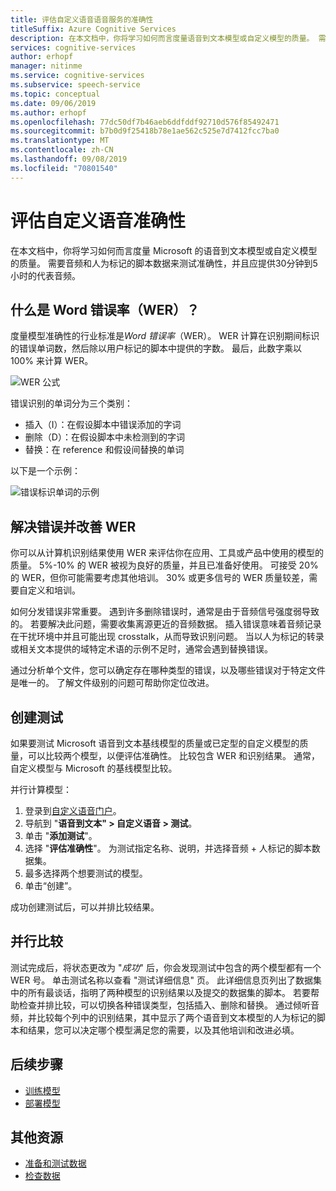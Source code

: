 ```yaml
---
title: 评估自定义语音语音服务的准确性
titleSuffix: Azure Cognitive Services
description: 在本文档中，你将学习如何而言度量语音到文本模型或自定义模型的质量。 需要音频和人为标记的脚本数据来测试准确性，并且应提供30分钟到5小时的代表音频。
services: cognitive-services
author: erhopf
manager: nitinme
ms.service: cognitive-services
ms.subservice: speech-service
ms.topic: conceptual
ms.date: 09/06/2019
ms.author: erhopf
ms.openlocfilehash: 77dc50df7b46aeb6ddfddf92710d576f85492471
ms.sourcegitcommit: b7b0d9f25418b78e1ae562c525e7d7412fcc7ba0
ms.translationtype: MT
ms.contentlocale: zh-CN
ms.lasthandoff: 09/08/2019
ms.locfileid: "70801540"
---
```

# <a name="evaluate-custom-speech-accuracy"></a>评估自定义语音准确性

在本文档中，你将学习如何而言度量 Microsoft 的语音到文本模型或自定义模型的质量。 需要音频和人为标记的脚本数据来测试准确性，并且应提供30分钟到5小时的代表音频。

## <a name="what-is-word-error-rate-wer"></a>什么是 Word 错误率（WER）？

度量模型准确性的行业标准是*Word 错误率*（WER）。 WER 计算在识别期间标识的错误单词数，然后除以用户标记的脚本中提供的字数。 最后，此数字乘以 100% 来计算 WER。

![WER 公式](./media/custom-speech/custom-speech-wer-formula.png)

错误识别的单词分为三个类别：

* 插入（I）：在假设脚本中错误添加的字词
* 删除（D）：在假设脚本中未检测到的字词
* 替换：在 reference 和假设间替换的单词

以下是一个示例：

![错误标识单词的示例](./media/custom-speech/custom-speech-dis-words.png)

## <a name="resolve-errors-and-improve-wer"></a>解决错误并改善 WER

你可以从计算机识别结果使用 WER 来评估你在应用、工具或产品中使用的模型的质量。 5%-10% 的 WER 被视为良好的质量，并且已准备好使用。 可接受 20% 的 WER，但你可能需要考虑其他培训。 30% 或更多信号的 WER 质量较差，需要自定义和培训。

如何分发错误非常重要。 遇到许多删除错误时，通常是由于音频信号强度弱导致的。 若要解决此问题，需要收集离源更近的音频数据。 插入错误意味着音频记录在干扰环境中并且可能出现 crosstalk，从而导致识别问题。 当以人为标记的转录或相关文本提供的域特定术语的示例不足时，通常会遇到替换错误。

通过分析单个文件，您可以确定存在哪种类型的错误，以及哪些错误对于特定文件是唯一的。 了解文件级别的问题可帮助你定位改进。

## <a name="create-a-test"></a>创建测试

如果要测试 Microsoft 语音到文本基线模型的质量或已定型的自定义模型的质量，可以比较两个模型，以便评估准确性。 比较包含 WER 和识别结果。 通常，自定义模型与 Microsoft 的基线模型比较。

并行计算模型：

1. 登录到[自定义语音门户](https://speech.microsoft.com/customspeech)。
2. 导航到 "**语音到文本" > 自定义语音 > 测试**。
3. 单击 "**添加测试**"。
4. 选择 "**评估准确性**"。 为测试指定名称、说明，并选择音频 + 人标记的脚本数据集。
5. 最多选择两个想要测试的模型。
6. 单击“创建”。

成功创建测试后，可以并排比较结果。

## <a name="side-by-side-comparison"></a>并行比较

测试完成后，将状态更改为 "*成功*" 后，你会发现测试中包含的两个模型都有一个 WER 号。 单击测试名称以查看 "测试详细信息" 页。 此详细信息页列出了数据集中的所有最谈话，指明了两种模型的识别结果以及提交的数据集的脚本。 若要帮助检查并排比较，可以切换各种错误类型，包括插入、删除和替换。 通过倾听音频，并比较每个列中的识别结果，其中显示了两个语音到文本模型的人为标记的脚本和结果，您可以决定哪个模型满足您的需要，以及其他培训和改进必填。

## <a name="next-steps"></a>后续步骤

* [训练模型](how-to-custom-speech-train-model.md)
* [部署模型](how-to-custom-speech-deploy-model.md)

## <a name="additional-resources"></a>其他资源

* [准备和测试数据](how-to-custom-speech-test-data.md)
* [检查数据](how-to-custom-speech-inspect-data.md)
